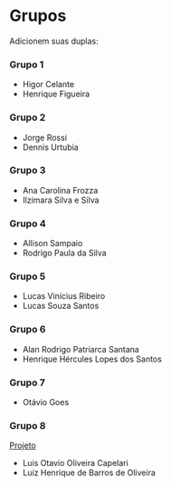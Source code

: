 # Grupos

Adicionem suas duplas:

### Grupo 1
* Higor Celante
* Henrique Figueira

### Grupo 2
* Jorge Rossi
* Dennis Urtubia

### Grupo 3
* Ana Carolina Frozza
* Ilzimara Silva e Silva

### Grupo 4
* Allison Sampaio
* Rodrigo Paula da Silva

### Grupo 5
* Lucas Vinicius Ribeiro
* Lucas Souza Santos

### Grupo 6
* Alan Rodrigo Patriarca Santana
* Henrique Hércules Lopes dos Santos

### Grupo 7
* Otávio Goes

### Grupo 8 
[Projeto](https://github.com/UTFPR-SL/Group8)
* Luis Otavio Oliveira Capelari 
* Luiz Henrique de Barros de Oliveira
